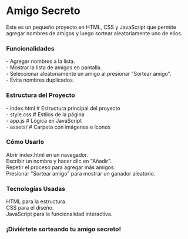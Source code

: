 <h1>Amigo Secreto</h1>

Este es un pequeño proyecto en HTML, CSS y JavaScript que permite agregar nombres de amigos y luego sortear aleatoriamente uno de ellos.

 <h3>Funcionalidades</h3>
- Agregar nombres a la lista.<br>
- Mostrar la lista de amigos en pantalla.<br>
- Seleccionar aleatoriamente un amigo al presionar "Sortear amigo".<br>
- Evita nombres duplicados.<br>

<h3>Estructura del Proyecto</h3>
- index.html   # Estructura principal del proyecto <br>
- style.css    # Estilos de la página  <br>
- app.js       # Lógica en JavaScript  <br>
- assets/      # Carpeta con imágenes e íconos <br>
  
<h3>Cómo Usarlo</h3>
Abrir index.html en un navegador.<br>
Escribir un nombre y hacer clic en "Añadir".<br>
Repetir el proceso para agregar más amigos.<br>
Presionar "Sortear amigo" para mostrar un ganador aleatorio.<br>

<h3>Tecnologías Usadas</h3>
HTML para la estructura.<br>
CSS para el diseño.<br>
JavaScript para la funcionalidad interactiva.<br>
<h3>¡Diviértete sorteando tu amigo secreto!</h3>
